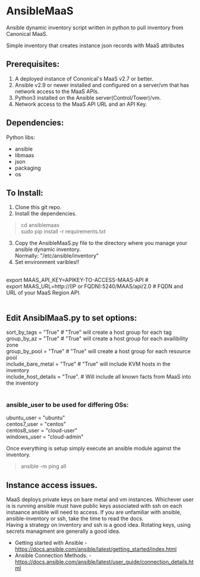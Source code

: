 # AnsibleMaaS

Ansible dynamic inventory script written in python to pull inventory from Canonical MaaS. <br>

Simple inventory that creates instance json records with MaaS attributes <br>

## Prerequisites: <br>
1. A deployed instance of Cononical's MaaS v2.7 or better.<br>
2. Ansible v2.9 or newer installed and configured on a server/vm that has network access to the MaaS APIs.<br>
3. Python3 installed on the Ansible server(Control/Tower)/vm.<br>
4. Network access to the MaaS API URL and an API Key.<br>

## Dependencies: <br>
Python libs: <br>
- ansible<br>
- libmaas<br>
- json <br>
- packaging<br>
- os<br>

## To Install: <br>
1. Clone this git repo.
2. Install the dependencies.<br>
> cd ansiblemaas <br>
> sudo pip install -r requirements.txt<br>
3. Copy the AnsibleMaaS.py file to the directory where you manage your ansible dynamic inventory.<br>
Normally: "/etc/ansible/inventory" <br>
4. Set environment varibles!! <br>
<br>
export MAAS_API_KEY=APIKEY-TO-ACCESS-MAAS-API #  <br>
export MAAS_URL=http://(IP or FQDN):5240/MAAS/api/2.0 # FQDN and URL of your MaaS Region API. <br>
<br>

## Edit AnsiblMaaS.py to set options: <br>
sort_by_tags = "True"            # "True" will create a host group for each tag<br>
group_by_az = "True"             # "True" will create a host group for each availibility zone<br>
group_by_pool = "True"           # "True" will create a host group for each resource pool<br>
include_bare_metal = "True"      # "True" will include KVM hosts in the inventory<br>
include_host_details = "True".   # Will include all known facts from MaaS into the inventory<br>
<br>

### ansible_user to be used for differing OSs:
ubuntu_user = "ubuntu"        
centos7_user = "centos"<br>
centos8_user = "cloud-user"<br>
windows_user = "cloud-admin"<br>

Once everything is setup simply execute an ansible module against the inventory.
> ansible -m ping all

## Instance access issues.
MaaS deploys private keys on bare metal and vm instances. Whichever user is is running ansible must have public keys associated with ssh on
each instaance ansible will need to access. If you are unfamiliar with ansible, ansible-inventory or ssh, take the time to read the docs.<br>
Having a strategy on inventory and ssh is a good idea. Rotating keys, using secrets managment are generally a good idea. <br>
- Getting started with Ansible - https://docs.ansible.com/ansible/latest/getting_started/index.html <br>
- Ansible Connection Methods. - https://docs.ansible.com/ansible/latest/user_guide/connection_details.html <br>
